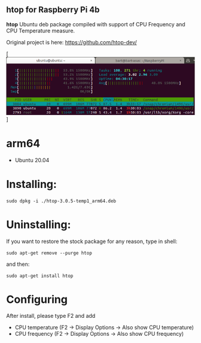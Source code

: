htop for Raspberry Pi 4b
-------------------------------

**htop** Ubuntu deb package compiled with support of CPU Frequency and CPU Temperature measure.

Original project is here: https://github.com/htop-dev/

[![htop](https://github.com/bartoll/htop/blob/main/img/htop-screen1.png)]

# arm64

* Ubuntu 20.04

# Installing:

	sudo dpkg -i ./htop-3.0.5-temp1_arm64.deb
  
# Uninstalling:

 If you want to restore the stock package for any reason, type in shell:

	sudo apt-get remove --purge htop

 and then:

	sudo apt-get install htop

# Configuring

After install, please type F2 and add
 - CPU temperature (F2 -> Display Options -> Also show CPU temperature)
 - CPU frequency (F2 -> Display Options -> Also show CPU frequency)
